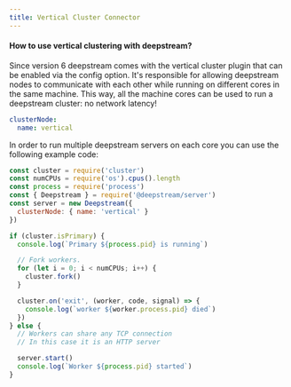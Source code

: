 ```yaml
---
title: Vertical Cluster Connector
---
```


#### How to use vertical clustering with deepstream?

Since version 6 deepstream comes with the vertical cluster plugin that can be enabled via the config option. It's responsible for allowing deepstream nodes to communicate with each other while running on different cores in the same machine. This way, all the machine cores can be used to run a deepstream cluster: no network latency!


```yaml
clusterNode:
  name: vertical
```

In order to run multiple deepstream servers on each core you can use the following example code:

```js
const cluster = require('cluster')
const numCPUs = require('os').cpus().length
const process = require('process')
const { Deepstream } = require('@deepstream/server')
const server = new Deepstream({
  clusterNode: { name: 'vertical' }
})

if (cluster.isPrimary) {
  console.log(`Primary ${process.pid} is running`)

  // Fork workers.
  for (let i = 0; i < numCPUs; i++) {
    cluster.fork()
  }

  cluster.on('exit', (worker, code, signal) => {
    console.log(`worker ${worker.process.pid} died`)
  })
} else {
  // Workers can share any TCP connection
  // In this case it is an HTTP server

  server.start()
  console.log(`Worker ${process.pid} started`)
}
```
